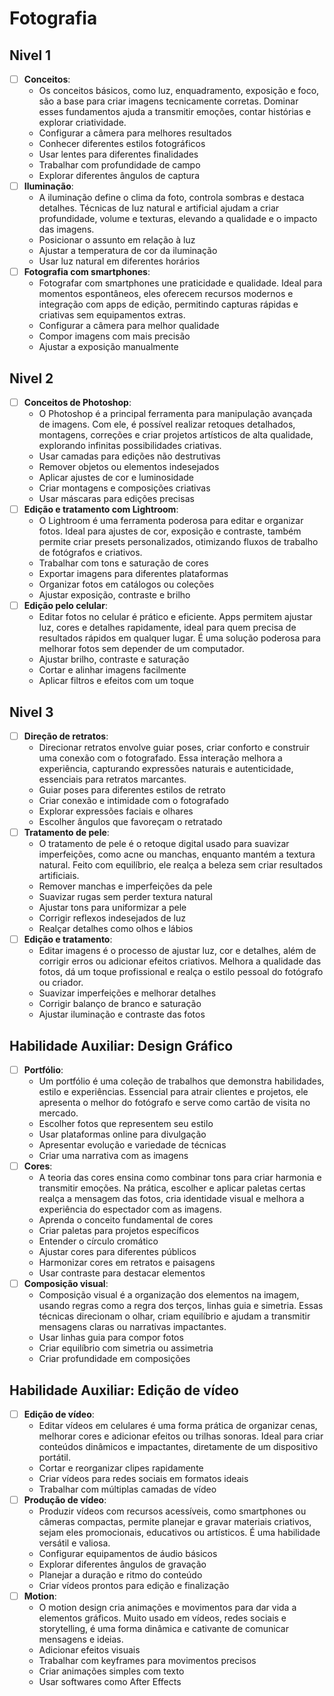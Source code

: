 # Fotografia
## Nivel 1
- [ ] **Conceitos**:
   - Os conceitos básicos, como luz, enquadramento, exposição e foco, são a base para criar imagens tecnicamente corretas. Dominar esses fundamentos ajuda a transmitir emoções, contar histórias e explorar criatividade.
   - Configurar a câmera para melhores resultados
   - Conhecer diferentes estilos fotográficos
   - Usar lentes para diferentes finalidades
   - Trabalhar com profundidade de campo
   - Explorar diferentes ângulos de captura
- [ ] **Iluminação**:
   - A iluminação define o clima da foto, controla sombras e destaca detalhes. Técnicas de luz natural e artificial ajudam a criar profundidade, volume e texturas, elevando a qualidade e o impacto das imagens.
   - Posicionar o assunto em relação à luz
   - Ajustar a temperatura de cor da iluminação
   - Usar luz natural em diferentes horários
- [ ] **Fotografia com smartphones**:
   - Fotografar com smartphones une praticidade e qualidade. Ideal para momentos espontâneos, eles oferecem recursos modernos e integração com apps de edição, permitindo capturas rápidas e criativas sem equipamentos extras.
   - Configurar a câmera para melhor qualidade
   - Compor imagens com mais precisão
   - Ajustar a exposição manualmente
## Nivel 2
- [ ] **Conceitos de Photoshop**:
   - O Photoshop é a principal ferramenta para manipulação avançada de imagens. Com ele, é possível realizar retoques detalhados, montagens, correções e criar projetos artísticos de alta qualidade, explorando infinitas possibilidades criativas.
   - Usar camadas para edições não destrutivas
   - Remover objetos ou elementos indesejados
   - Aplicar ajustes de cor e luminosidade
   - Criar montagens e composições criativas
   - Usar máscaras para edições precisas
- [ ] **Edição e tratamento com Lightroom**:
   - O Lightroom é uma ferramenta poderosa para editar e organizar fotos. Ideal para ajustes de cor, exposição e contraste, também permite criar presets personalizados, otimizando fluxos de trabalho de fotógrafos e criativos.
   - Trabalhar com tons e saturação de cores
   - Exportar imagens para diferentes plataformas
   - Organizar fotos em catálogos ou coleções
   - Ajustar exposição, contraste e brilho
- [ ] **Edição pelo celular**:
   - Editar fotos no celular é prático e eficiente. Apps permitem ajustar luz, cores e detalhes rapidamente, ideal para quem precisa de resultados rápidos em qualquer lugar. É uma solução poderosa para melhorar fotos sem depender de um computador.
   - Ajustar brilho, contraste e saturação
   - Cortar e alinhar imagens facilmente
   - Aplicar filtros e efeitos com um toque
## Nivel 3
- [ ] **Direção de retratos**:
   - Direcionar retratos envolve guiar poses, criar conforto e construir uma conexão com o fotografado. Essa interação melhora a experiência, capturando expressões naturais e autenticidade, essenciais para retratos marcantes.
   - Guiar poses para diferentes estilos de retrato
   - Criar conexão e intimidade com o fotografado
   - Explorar expressões faciais e olhares
   - Escolher ângulos que favoreçam o retratado
- [ ] **Tratamento de pele**:
   - O tratamento de pele é o retoque digital usado para suavizar imperfeições, como acne ou manchas, enquanto mantém a textura natural. Feito com equilíbrio, ele realça a beleza sem criar resultados artificiais.
   - Remover manchas e imperfeições da pele
   - Suavizar rugas sem perder textura natural
   - Ajustar tons para uniformizar a pele
   - Corrigir reflexos indesejados de luz
   - Realçar detalhes como olhos e lábios
- [ ] **Edição e tratamento**:
   - Editar imagens é o processo de ajustar luz, cor e detalhes, além de corrigir erros ou adicionar efeitos criativos. Melhora a qualidade das fotos, dá um toque profissional e realça o estilo pessoal do fotógrafo ou criador.
   - Suavizar imperfeições e melhorar detalhes
   - Corrigir balanço de branco e saturação
   - Ajustar iluminação e contraste das fotos
## Habilidade Auxiliar: Design Gráfico 
- [ ] **Portfólio**:
   - Um portfólio é uma coleção de trabalhos que demonstra habilidades, estilo e experiências. Essencial para atrair clientes e projetos, ele apresenta o melhor do fotógrafo e serve como cartão de visita no mercado.
   - Escolher fotos que representem seu estilo
   - Usar plataformas online para divulgação
   - Apresentar evolução e variedade de técnicas
   - Criar uma narrativa com as imagens
- [ ] **Cores**:
   - A teoria das cores ensina como combinar tons para criar harmonia e transmitir emoções. Na prática, escolher e aplicar paletas certas realça a mensagem das fotos, cria identidade visual e melhora a experiência do espectador com as imagens.
   - Aprenda o conceito fundamental de cores
   - Criar paletas para projetos específicos
   - Entender o círculo cromático
   - Ajustar cores para diferentes públicos
   - Harmonizar cores em retratos e paisagens
   - Usar contraste para destacar elementos
- [ ] **Composição visual**:
   - Composição visual é a organização dos elementos na imagem, usando regras como a regra dos terços, linhas guia e simetria. Essas técnicas direcionam o olhar, criam equilíbrio e ajudam a transmitir mensagens claras ou narrativas impactantes.
   - Usar linhas guia para compor fotos
   - Criar equilíbrio com simetria ou assimetria
   - Criar profundidade em composições
## Habilidade Auxiliar: Edição de vídeo 
- [ ] **Edição de vídeo**:
   - Editar vídeos em celulares é uma forma prática de organizar cenas, melhorar cores e adicionar efeitos ou trilhas sonoras. Ideal para criar conteúdos dinâmicos e impactantes, diretamente de um dispositivo portátil.
   - Cortar e reorganizar clipes rapidamente
   - Criar vídeos para redes sociais em formatos ideais
   - Trabalhar com múltiplas camadas de vídeo
- [ ] **Produção de vídeo**:
   - Produzir vídeos com recursos acessíveis, como smartphones ou câmeras compactas, permite planejar e gravar materiais criativos, sejam eles promocionais, educativos ou artísticos. É uma habilidade versátil e valiosa.
   - Configurar equipamentos de áudio básicos
   - Explorar diferentes ângulos de gravação
   - Planejar a duração e ritmo do conteúdo
   - Criar vídeos prontos para edição e finalização
- [ ] **Motion**:
   - O motion design cria animações e movimentos para dar vida a elementos gráficos. Muito usado em vídeos, redes sociais e storytelling, é uma forma dinâmica e cativante de comunicar mensagens e ideias.
   - Adicionar efeitos visuais
   - Trabalhar com keyframes para movimentos precisos
   - Criar animações simples com texto
   - Usar softwares como After Effects
